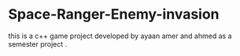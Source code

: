 # Space-Ranger-Enemy-invasion
this is a c++ game project developed by ayaan amer and ahmed as a semester project .
